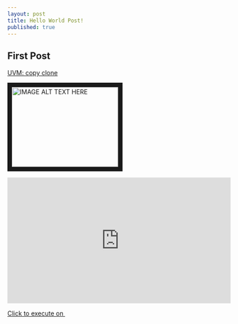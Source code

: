 ```yaml
---
layout: post
title: Hello World Post!
published: true
---
```


## First Post

[UVM: copy clone](https://www.dailymotion.com/embed/video/k23obvmFkbv4fPxjekC)

<a href="https://www.dailymotion.com/embed/video/k23obvmFkbv4fPxjekC
" target="_blank"><img src="{{ site.baseurl }}/images/1.png" 
alt="IMAGE ALT TEXT HERE" width="240" height="180" border="10" /></a>


<div style="position:relative;padding-bottom:56.25%;height:0;overflow:hidden;"> <iframe style="width:100%;height:100%;position:absolute;left:0px;top:0px;overflow:hidden" frameborder="0" type="text/html" src="https://www.dailymotion.com/embed/video/kapGXPgAgiX9kfxjekC" width="100%" height="100%" allowfullscreen > </iframe> </div>

<p><a id="eda-id" class="eda" href="https://www.edaplayground.com/x/FRc" target="_blank" rel="noopener noreferrer">Click to execute on    <img src="/images/edap-logo.png" alt=""/></a></p>
